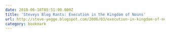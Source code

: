 ```yaml
---
date: 2018-06-18T05:51:00.000Z
title: 'Steveys Blog Rants: Execution in the Kingdom of Nouns'
url: http://steve-yegge.blogspot.com/2006/03/execution-in-kingdom-of-nouns.html
category: bookmark
---
```

